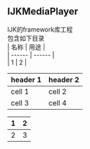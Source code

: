 ## IJKMediaPlayer
IJK的framework库工程  
包含如下目录  
| 名称 | 用途 |  
| ------ | ------ |  
| 1 | 2 |  

| header 1 | header 2 |
| -------- | -------- |
| cell 1   | cell 2   |
| cell 3   | cell 4   |


| 1 | 2 |  
| --- | --- |  
| 2 | 3 |